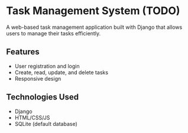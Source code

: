 # Task Management System (TODO)

A web-based task management application built with Django that allows users to manage their tasks efficiently.

## Features
* User registration and login
* Create, read, update, and delete tasks
* Responsive design

## Technologies Used
* Django
* HTML/CSS/JS
* SQLite (default database)
